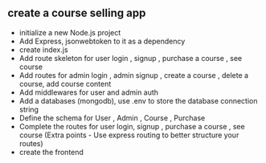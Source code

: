 ## create a course selling app

- initialize a new Node.js project
- Add Express, jsonwebtoken to it as a dependency
- create index.js
- Add route skeleton for user login , signup , purchase a course , see course
- Add routes for admin login , admin signup , create a course , delete a course, add course content
- Add middlewares for user and admin auth 
- Add a databases (mongodb), use .env to store the database connection string
- Define the schema for User , Admin , Course , Purchase
- Complete the routes for user login, signup , purchase a course , see course (Extra points - Use express routing to better structure your routes)
- create the frontend
